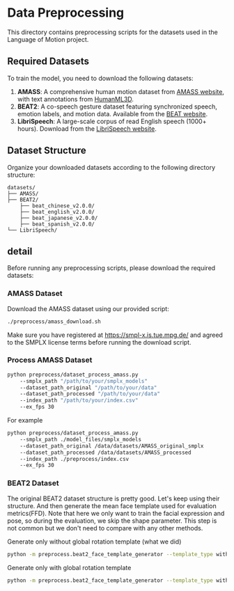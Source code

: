 # Data Preprocessing

This directory contains preprocessing scripts for the datasets used in the Language of Motion project.

## Required Datasets

To train the model, you need to download the following datasets:

1. **AMASS**: A comprehensive human motion dataset from [AMASS website](https://amass.is.tue.mpg.de/), with text annotations from [HumanML3D](https://github.com/EricGuo5513/HumanML3D).
2. **BEAT2**: A co-speech gesture dataset featuring synchronized speech, emotion labels, and motion data. Available from the [BEAT website](https://drive.google.com/drive/folders/1ukbifhHc85qWTzspEgvAxCXwn9mK4ifr).
3. **LibriSpeech**: A large-scale corpus of read English speech (1000+ hours). Download from the [LibriSpeech website](https://www.openslr.org/12).

## Dataset Structure

Organize your downloaded datasets according to the following directory structure:

```
datasets/
├── AMASS/
├── BEAT2/
    ├── beat_chinese_v2.0.0/
    ├── beat_english_v2.0.0/
    ├── beat_japanese_v2.0.0/
    ├── beat_spanish_v2.0.0/
└── LibriSpeech/
```


## detail

Before running any preprocessing scripts, please download the required datasets:

### AMASS Dataset
Download the AMASS dataset using our provided script:
```bash
./preprocess/amass_download.sh
```

Make sure you have registered at https://smpl-x.is.tue.mpg.de/ and agreed to the SMPLX license terms before running the download script.

### Process AMASS Dataset
```bash
python preprocess/dataset_process_amass.py
    --smplx_path "/path/to/your/smplx_models"
    --dataset_path_original "/path/to/your/data"
    --dataset_path_processed "/path/to/your/data"
    --index_path "/path/to/your/index.csv"
    --ex_fps 30
```

For example

```bash
python preprocess/dataset_process_amass.py
    --smplx_path ./model_files/smplx_models
    --dataset_path_original /data/datasets/AMASS_original_smplx
    --dataset_path_processed /data/datasets/AMASS_processed
    --index_path ./preprocess/index.csv
    --ex_fps 30
```

### BEAT2 Dataset
The original BEAT2 dataset structure is pretty good. Let's keep using their structure.
And then generate the mean face template used for evaluation metrics(FFD). Note that here we only want to train the facial expression and pose, so during the evaluation, we skip the shape parameter. This step is not common but we don't need to compare with any other methods.

Generate only without global rotation template (what we did)
```bash
python -m preprocess.beat2_face_template_generator --template_type without_global
```
Generate only with global rotation template
```bash
python -m preprocess.beat2_face_template_generator --template_type with_global
```
